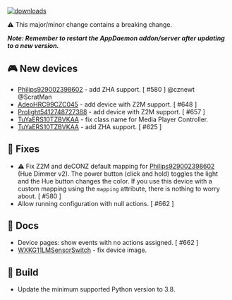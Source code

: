 [![downloads](https://img.shields.io/github/downloads/xaviml/controllerx/VERSION_TAG/total?style=for-the-badge)](http://github.com/xaviml/controllerx/releases/VERSION_TAG)

:warning: This major/minor change contains a breaking change.

**_Note: Remember to restart the AppDaemon addon/server after updating to a new version._**

<!--
## :pencil2: Features
-->

## :video_game: New devices

- [Philips929002398602](https://BASE_URL/controllerx/controllers/Philips929002398602) - add ZHA support. [ #580 ] @cznewt @ScratMan
- [AdeoHRC99CZC045](https://BASE_URL/controllerx/controllers/AdeoHRC99CZC045) - add device with Z2M support. [ #648 ]
- [Prolight5412748727388](https://BASE_URL/controllerx/controllers/Prolight5412748727388) - add device with Z2M support. [ #657 ]
- [TuYaERS10TZBVKAA](https://BASE_URL/controllerx/controllers/TuYaERS10TZBVKAA) - fix class name for Media Player Controller.
- [TuYaERS10TZBVKAA](https://BASE_URL/controllerx/controllers/TuYaERS10TZBVKAA) - add ZHA support. [ #625 ]

## :hammer: Fixes

- :warning: Fix Z2M and deCONZ default mapping for [Philips929002398602](https://BASE_URL/controllerx/controllers/Philips929002398602) (Hue Dimmer v2). The power button (click and hold) toggles the light and the Hue button changes the color. If you use this device with a custom mapping using the `mapping` attribute, there is nothing to worry about. [ #580 ]
- Allow running configuration with null actions. [ #662 ]

## :scroll: Docs

- Device pages: show events with no actions assigned. [ #662 ]
- [WXKG11LMSensorSwitch](https://BASE_URL/controllerx/controllers/WXKG11LMSensorSwitch) - fix device image.

<!--
## :clock2: Performance
-->

## :wrench: Build

- Update the minimum supported Python version to 3.8.
